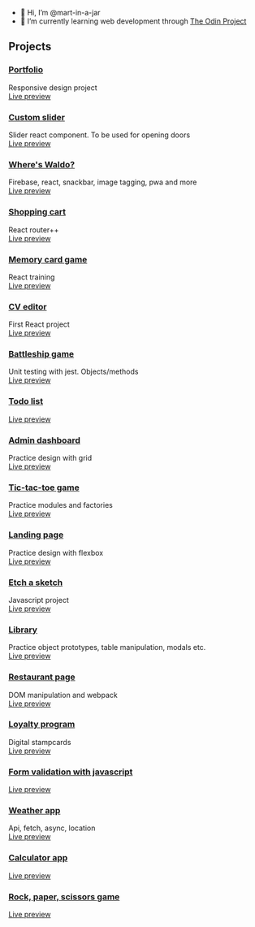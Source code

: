 - 👋 Hi, I’m @mart-in-a-jar
- 🌱 I’m currently learning web development through [The Odin Project](https://www.theodinproject.com/)


<!---
mart-in-a-jar/mart-in-a-jar is a ✨ special ✨ repository because its `README.md` (this file) appears on your GitHub profile.
You can click the Preview link to take a look at your changes.
--->

## Projects

### [Portfolio](https://github.com/mart-in-a-jar/odin-portfolio)
Responsive design project  
[Live preview](https://mart-in-a-jar.github.io/odin-portfolio)

### [Custom slider](https://github.com/mart-in-a-jar/custom-slider)
Slider react component. To be used for opening doors  
[Live preview](https://mart-in-a-jar.github.io/custom-slider)

### [Where's Waldo?](https://github.com/mart-in-a-jar/odin-where-is-waldo)
Firebase, react, snackbar, image tagging, pwa and more  
[Live preview](https://odin-waldo-app.web.app/)

### [Shopping cart](https://github.com/mart-in-a-jar/odin-shopping-cart)
React router++  
[Live preview](https://mart-in-a-jar.github.io/odin-shopping-cart/)

### [Memory card game](https://github.com/mart-in-a-jar/odin-memory-card)
React training  
[Live preview](https://mart-in-a-jar.github.io/odin-memory-card/)

### [CV editor](https://github.com/mart-in-a-jar/odin-cv-project)
First React project  
[Live preview](https://mart-in-a-jar.github.io/odin-cv-project/)

### [Battleship game](https://github.com/mart-in-a-jar/odin-battleship)  
Unit testing with jest. Objects/methods  
[Live preview](https://mart-in-a-jar.github.io/odin-battleship/)

### [Todo list](https://github.com/mart-in-a-jar/odin-todo-list)
[Live preview](https://mart-in-a-jar.github.io/odin-todo-list/)

### [Admin dashboard](https://github.com/mart-in-a-jar/odin-admin-dashboard)
Practice design with grid  
[Live preview](http://raw.githack.com/mart-in-a-jar/odin-admin-dashboard/master/index.html)

### [Tic-tac-toe game](https://github.com/mart-in-a-jar/odin-tic-tac-toe)
Practice modules and factories  
[Live preview](http://raw.githack.com/mart-in-a-jar/odin-tic-tac-toe/main/index.html)

### [Landing page](https://github.com/mart-in-a-jar/odin-landing-page)
Practice design with flexbox  
[Live preview](http://raw.githack.com/mart-in-a-jar/odin-landing-page/main/index.html)


### [Etch a sketch](https://github.com/mart-in-a-jar/etch-a-sketch)
Javascript project  
[Live preview](https://raw.githack.com/mart-in-a-jar/etch-a-sketch/main/index.html)

### [Library](https://github.com/mart-in-a-jar/odin-library)
Practice object prototypes, table manipulation, modals etc.  
[Live preview](http://raw.githack.com/mart-in-a-jar/odin-library/main/index.html)

### [Restaurant page](https://github.com/mart-in-a-jar/odin-restaurant-page)
DOM manipulation and webpack  
[Live preview](https://mart-in-a-jar.github.io/odin-restaurant-page/)

### [Loyalty program](https://github.com/mart-in-a-jar/loyalty_program)
Digital stampcards  
[Live preview](https://ndm.ssn.no/bok/)

### [Form validation with javascript](https://github.com/mart-in-a-jar/js_fiddle/tree/main/form_validation)  
[Live preview](http://raw.githack.com/mart-in-a-jar/js_fiddle/main/form_validation/dist/index.html)

### [Weather app](https://github.com/mart-in-a-jar/odin-weather-app)
Api, fetch, async, location  
[Live preview](https://mart-in-a-jar.github.io/odin-weather-app/)

### [Calculator app](https://github.com/mart-in-a-jar/calculator)
[Live preview](http://htmlpreview.github.io/?https://github.com/mart-in-a-jar/calculator/blob/main/index.html)

### [Rock, paper, scissors game](https://github.com/mart-in-a-jar/rock-paper-scissors)
[Live preview](http://raw.githack.com/mart-in-a-jar/rock-paper-scissors/main/index.html)
